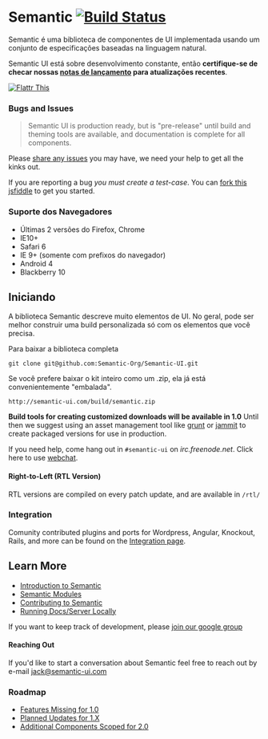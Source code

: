 # Semantic [![Build Status](https://travis-ci.org/Semantic-Org/Semantic-UI.png)](https://travis-ci.org/Semantic-Org/Semantic-UI)

Semantic é uma biblioteca de componentes de UI implementada usando um conjunto de especificações baseadas na linguagem natural.

Semantic UI está sobre desenvolvimento constante, então **certifique-se de checar nossas [notas de lançamento](https://github.com/Semantic-Org/Semantic-UI/blob/master/RELEASE%20NOTES.md) para atualizações recentes**.

[![Flattr This](https://api.flattr.com/button/flattr-badge-large.png)](https://flattr.com/submit/auto?user_id=jlukic&url=https%3A%2F%2Fgithub.com%2Fjlukic%2FSemantic-UI)

### Bugs and Issues

> Semantic UI is production ready, but is "pre-release" until build and theming tools are available, and documentation is complete for all components.

Please [share any issues](https://github.com/Semantic-Org/Semantic-UI/issues?state=open) you may have, we need your help to get all the kinks out.

If you are reporting a bug *you must create a test-case*. You can [fork this jsfiddle](http://jsfiddle.net/Vbr9d/42/) to get you started.

### Suporte dos Navegadores

* Últimas 2 versões do Firefox, Chrome
* IE10+
* Safari 6
* IE 9+ (somente com prefixos do navegador)
* Android 4
* Blackberry 10

## Iniciando

A biblioteca Semantic descreve muito elementos de UI. No geral, pode ser melhor construir uma build personalizada só com os elementos que você precisa.

Para baixar a biblioteca completa

    git clone git@github.com:Semantic-Org/Semantic-UI.git

Se você prefere baixar o kit inteiro como um .zip, ela já está convenientemente "embalada".

    http://semantic-ui.com/build/semantic.zip

**Build tools for creating customized downloads will be available in 1.0** Until then we suggest using an asset management tool like [grunt](https://github.com/gruntjs/grunt-cli) or [jammit](https://github.com/documentcloud/jammit) to create packaged versions for use in production.

If you need help, come hang out in `#semantic-ui` on *irc.freenode.net*.  Click here to use [webchat](http://webchat.freenode.net/?randomnick=1&channels=%23semantic-ui&prompt=1&uio=OT10cnVlJjExPTEyMwb9).

#### Right-to-Left (RTL Version)

RTL versions are compiled on every patch update, and are available in ``/rtl/``

### Integration

Comunity contributed plugins and ports for Wordpress, Angular, Knockout, Rails, and more can be found on the [Integration page](https://github.com/Semantic-Org/Semantic-UI/wiki/Integration).

## Learn More

* [Introduction to Semantic](http://www.semantic-ui.com/introduction.html)
* [Semantic Modules](http://www.semantic-ui.com/module.html)
* [Contributing to Semantic](http://semantic-ui.com/project/contributing.html)
* [Running Docs/Server Locally](http://semantic-ui.com/project/development)

If you want to keep track of development, please [join our google group](https://groups.google.com/forum/?hl=en#!forum/semantic-ui)


#### Reaching Out

If you'd like to start a conversation about Semantic feel free to reach out by e-mail [jack@semantic-ui.com](mailto:jack@semantic-ui.com)


### Roadmap
* [Features Missing for 1.0](https://github.com/Semantic-Org/Semantic-UI/issues?direction=desc&milestone=1&page=1&sort=updated&state=open)
* [Planned Updates for 1.X](https://github.com/Semantic-Org/Semantic-UI/issues?direction=desc&milestone=2&page=1&sort=updated&state=open)
* [Additional Components Scoped for 2.0](https://github.com/Semantic-Org/Semantic-UI/issues?direction=desc&labels=&milestone=3&page=1&sort=updated&state=open)
